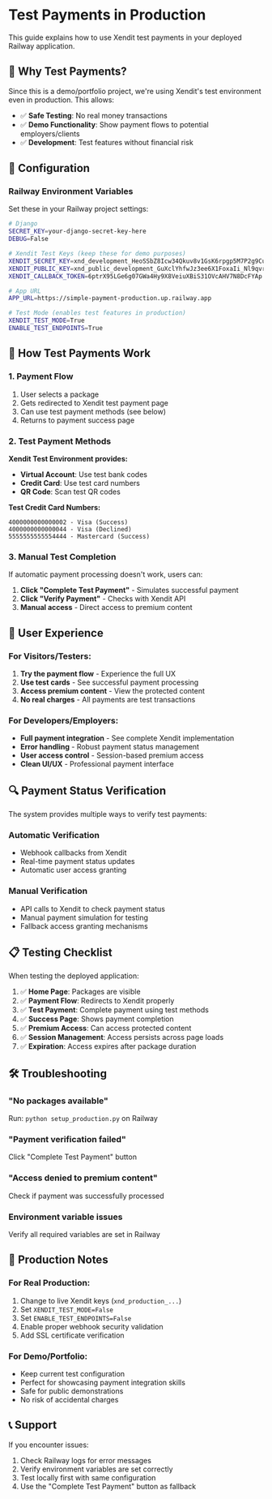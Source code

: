 # Test Payments in Production

This guide explains how to use Xendit test payments in your deployed Railway application.

## 🧪 Why Test Payments?

Since this is a demo/portfolio project, we're using Xendit's test environment even in production. This allows:

- ✅ **Safe Testing**: No real money transactions
- ✅ **Demo Functionality**: Show payment flows to potential employers/clients
- ✅ **Development**: Test features without financial risk

## 🔧 Configuration

### Railway Environment Variables

Set these in your Railway project settings:

```bash
# Django
SECRET_KEY=your-django-secret-key-here
DEBUG=False

# Xendit Test Keys (keep these for demo purposes)
XENDIT_SECRET_KEY=xnd_development_HeoSSbZ8Icw34Qkuv8v1GsK6rpgp5M7P2g9CuZSt8jogGaRFNdwA05CsEZzTD
XENDIT_PUBLIC_KEY=xnd_public_development_GuXclYhfwJz3ee6X1FoxaIi_Nl9qvreKBeeiCnrqD05my7EtWdi1TXUdxn2uKO
XENDIT_CALLBACK_TOKEN=6ptrX95LGe6g07GWa4Hy9X8VeiuXBiS31OVcAHV7N8DcFYAp

# App URL
APP_URL=https://simple-payment-production.up.railway.app

# Test Mode (enables test features in production)
XENDIT_TEST_MODE=True
ENABLE_TEST_ENDPOINTS=True
```

## 🚀 How Test Payments Work

### 1. Payment Flow
1. User selects a package
2. Gets redirected to Xendit test payment page
3. Can use test payment methods (see below)
4. Returns to payment success page

### 2. Test Payment Methods

**Xendit Test Environment provides:**

- **Virtual Account**: Use test bank codes
- **Credit Card**: Use test card numbers
- **QR Code**: Scan test QR codes

**Test Credit Card Numbers:**
```
4000000000000002 - Visa (Success)
4000000000000044 - Visa (Declined)
5555555555554444 - Mastercard (Success)
```

### 3. Manual Test Completion

If automatic payment processing doesn't work, users can:

1. **Click "Complete Test Payment"** - Simulates successful payment
2. **Click "Verify Payment"** - Checks with Xendit API
3. **Manual access** - Direct access to premium content

## 🎯 User Experience

### For Visitors/Testers:
1. **Try the payment flow** - Experience the full UX
2. **Use test cards** - See successful payment processing
3. **Access premium content** - View the protected content
4. **No real charges** - All payments are test transactions

### For Developers/Employers:
- **Full payment integration** - See complete Xendit implementation
- **Error handling** - Robust payment status management
- **User access control** - Session-based premium access
- **Clean UI/UX** - Professional payment interface

## 🔍 Payment Status Verification

The system provides multiple ways to verify test payments:

### Automatic Verification
- Webhook callbacks from Xendit
- Real-time payment status updates
- Automatic user access granting

### Manual Verification
- API calls to Xendit to check payment status
- Manual payment simulation for testing
- Fallback access granting mechanisms

## 📋 Testing Checklist

When testing the deployed application:

1. ✅ **Home Page**: Packages are visible
2. ✅ **Payment Flow**: Redirects to Xendit properly
3. ✅ **Test Payment**: Complete payment using test methods
4. ✅ **Success Page**: Shows payment completion
5. ✅ **Premium Access**: Can access protected content
6. ✅ **Session Management**: Access persists across page loads
7. ✅ **Expiration**: Access expires after package duration

## 🛠️ Troubleshooting

### "No packages available"
Run: `python setup_production.py` on Railway

### "Payment verification failed"
Click "Complete Test Payment" button

### "Access denied to premium content"
Check if payment was successfully processed

### Environment variable issues
Verify all required variables are set in Railway

## 🚨 Production Notes

### For Real Production:
1. Change to live Xendit keys (`xnd_production_...`)
2. Set `XENDIT_TEST_MODE=False`
3. Set `ENABLE_TEST_ENDPOINTS=False`
4. Enable proper webhook security validation
5. Add SSL certificate verification

### For Demo/Portfolio:
- Keep current test configuration
- Perfect for showcasing payment integration skills
- Safe for public demonstrations
- No risk of accidental charges

## 📞 Support

If you encounter issues:
1. Check Railway logs for error messages
2. Verify environment variables are set correctly
3. Test locally first with same configuration
4. Use the "Complete Test Payment" button as fallback
